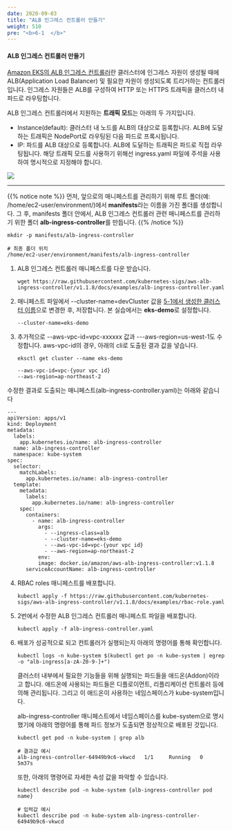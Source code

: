 ```yaml
---
date: 2020-09-03
title: "ALB 인그레스 컨트롤러 만들기"
weight: 510
pre: "<b>6-1  </b>"
---
```


#### ALB 인그레스 컨트롤러 만들기
[Amazon EKS의 ALB 인그레스 컨트롤러](https://docs.aws.amazon.com/eks/latest/userguide/alb-ingress.html)란 클러스터에 인그레스 자원이 생성될 때에 ALB(Application Load Balancer) 및 필요한 자원이 생성되도록 트리거하는 컨트롤러입니다. 인그레스 자원들은 ALB를 구성하여 HTTP 또는 HTTPS 트래픽을 클러스터 내 파드로 라우팅합니다.

ALB 인그레스 컨트롤러에서 지원하는 **트래픽 모드**는 아래의 두 가지입니다.

- Instance(default): 클러스터 내 노드를 ALB의 대상으로 등록합니다. ALB에 도달하는 트래픽은 NodePort로 라우팅된 다음 파드로 프록시됩니다.
- IP: 파드를 ALB 대상으로 등록합니다. ALB에 도달하는 트래픽은 파드로 직접 라우팅됩니다. 해당 트래픽 모드를 사용하기 위해선 ingress.yaml 파일에 주석을 사용하여 명시적으로 지정해야 합니다.

![](/images/ingress_controller_launch/alb-ingress-controller-traffic-mode.svg)

* * *
{{% notice note %}}
먼저, 앞으로의 매니페스트를 관리하기 위해 루트 폴더(예: /home/ec2-user/environment/)에서 **manifests**라는 이름을 가진 폴더를 생성합니다. 그 후, manifests 폴더 안에서, ALB 인그레스 컨트롤러 관련 매니페스트를 관리하기 위한 폴더 **alb-ingress-controller**를 만듭니다.
{{% /notice %}}

```
mkdir -p manifests/alb-ingress-controller

# 최종 폴더 위치
/home/ec2-user/environment/manifests/alb-ingress-controller
```

1. ALB 인그레스 컨트롤러 매니페스트를 다운 받습니다.
    ```
    wget https://raw.githubusercontent.com/kubernetes-sigs/aws-alb-ingress-controller/v1.1.8/docs/examples/alb-ingress-controller.yaml
    ```
2. 매니페스트 파일에서 --cluster-name=devCluster 값을 [5-1에서 생성한 클러스터 이름](https://master.d3s71i2n51x60t.amplifyapp.com/ko/ingress_controller_launch/)으로 변경한 후, 저장합니다. 본 실습에서는 **eks-demo**로 설정합니다.
    ```
    --cluster-name=eks-demo
    ```
3. 추가적으로 --aws-vpc-id=vpc-xxxxxx 값과 ---aws-region=us-west-1도 수정합니다. aws-vpc-id의 경우, 아래의 cli로 도출된 결과 값을 넣습니다.
    ```
    eksctl get cluster --name eks-demo
    ```

    ```
    --aws-vpc-id=vpc-{your vpc id}
    --aws-region=ap-northeast-2
    ```

수정한 결과로 도출되는 매니페스트(alb-ingress-controller.yaml)는 아래와 같습니다

```
---
apiVersion: apps/v1
kind: Deployment
metadata:
  labels:
    app.kubernetes.io/name: alb-ingress-controller
  name: alb-ingress-controller
  namespace: kube-system
spec:
  selector:
    matchLabels:
      app.kubernetes.io/name: alb-ingress-controller
  template:
    metadata:
      labels:
        app.kubernetes.io/name: alb-ingress-controller
    spec:
      containers:
        - name: alb-ingress-controller
          args:
            - --ingress-class=alb
            - --cluster-name=eks-demo
            - --aws-vpc-id=vpc-{your vpc id}
            - --aws-region=ap-northeast-2
          env:
          image: docker.io/amazon/aws-alb-ingress-controller:v1.1.8
      serviceAccountName: alb-ingress-controller
```

4. RBAC roles 매니페스트를 배포합니다.
    ```
    kubectl apply -f https://raw.githubusercontent.com/kubernetes-sigs/aws-alb-ingress-controller/v1.1.8/docs/examples/rbac-role.yaml
    ```
5. 2번에서 수정한 ALB 인그레스 컨트롤러 매니페스트 파일을 배포합니다.
    ```
    kubectl apply -f alb-ingress-controller.yaml
    ```
6. 배포가 성공적으로 되고 컨트롤러가 실행되는지 아래의 명령어를 통해 확인합니다.
    ```
    kubectl logs -n kube-system $(kubectl get po -n kube-system | egrep -o "alb-ingress[a-zA-Z0-9-]+")
    ```
    클러스터 내부에서 필요한 기능들을 위해 실행되는 파드들을 애드온(Addon)이라고 합니다. 애드온에 사용되는 파드들은 디플로이먼트, 리플리케이션 컨트롤러 등에 의해 관리됩니다. 그리고 이 애드온이 사용하는 네임스페이스가 kube-system입니다.

    alb-ingress-controller 매니페스트에서 네임스페이스를 kube-system으로 명시했기에 아래의 명령어를 통해 파드 정보가 도출되면 정상적으로 배포된 것입니다.
    ```
    kubectl get pod -n kube-system | grep alb

    # 결과값 예시
    alb-ingress-controller-64949b9c6-vkwcd   1/1     Running   0          5m37s
    ```
    또한, 아래의 명령어로 자세한 속성 값을 파악할 수 있습니다.
    ```
    kubectl describe pod -n kube-system {alb-ingress-controller pod name}

    # 입력값 예시
    kubectl describe pod -n kube-system alb-ingress-controller-64949b9c6-vkwcd
    ```